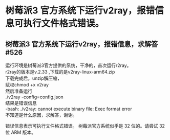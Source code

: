 # 树莓派3 官方系统下运行v2ray，报错信息可执行文件格式错误。

## 树莓派3 官方系统下运行v2ray，报错信息，求解答 \#526

运行环境是树莓派3官方提供的系统，干净的，首次运行r2ray。  
r2ray的版本是v.2.33 ,下载的是v2ray-linux-arm64.zip  
下载完成后，unzip解压缩，  
赋权chmod +x v2ray  
然后准备运行  
./v2ray -config=config.json  
结果是错误信息  
-bash: ./v2ray: cannot execute binary file: Exec format error  
不知道是什么原因，求解答，谢谢。

错误信息表示可执行文件格式错误。 树莓派官方系统似乎是 32 位的。请尝试 32 位 ARM 版本。

#### 

